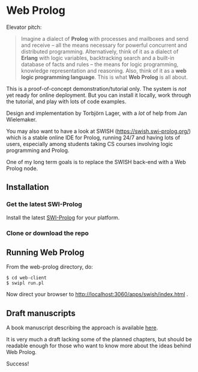 # Web Prolog

Elevator pitch:

> Imagine a dialect of **Prolog** with processes and mailboxes and send and receive – all the means necessary for powerful concurrent and distributed programming. Alternatively, think of it as a dialect of **Erlang** with logic variables, backtracking search and a built-in database of facts and rules – the means for logic programming, knowledge representation and reasoning. Also, think of it as a **web logic programming language**. This is what **Web Prolog** is all about. 

This is a proof-of-concept demonstration/tutorial only. The system is _not_ yet ready for online deployment. But you can install it locally, work through the tutorial, and play with lots of code examples.

Design and implementation by Torbjörn Lager, with a _lot_ of help from Jan Wielemaker. 

You may also want to have a look at SWISH (https://swish.swi-prolog.org/) which is a stable online IDE for Prolog, running 24/7 and having lots of users, especially among students taking CS courses involving logic programming and Prolog. 

One of my long term goals is to replace the SWISH back-end with a Web Prolog node.

## Installation


### Get the latest SWI-Prolog

Install the latest [SWI-Prolog](https://www.swi-prolog.org/download/devel) for your platform. 

### Clone or download the repo

## Running Web Prolog

From the web-prolog directory, do:

```
$ cd web-client
$ swipl run.pl
```

Now direct your browser to [http://localhost:3060/apps/swish/index.html](http://localhost:3060/apps/swish/index.html) .

## Draft manuscripts

A book manuscript describing the approach is available [here](https://github.com/Web-Prolog/swi-web-prolog/raw/master/book/web-prolog.pdf).

It is very much a draft lacking some of the planned chapters, but should be readable enough for those who want to know more about the ideas behind Web Prolog.

Success!


